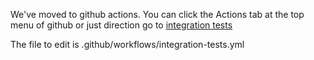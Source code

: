 We've moved to github actions. You can click the Actions tab at the top menu of github or just direction go to [integration tests](https://github.com/netenglabs/suzieq/actions?query=workflow%3Aintegration-tests)

The file to edit is .github/workflows/integration-tests.yml
